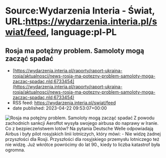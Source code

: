 # Source:Wydarzenia Interia - Świat, URL:https://wydarzenia.interia.pl/swiat/feed, language:pl-PL

## Rosja ma potężny problem. Samoloty mogą zacząć spadać
 - [https://wydarzenia.interia.pl/raporty/raport-ukraina-rosja/aktualnosci/news-rosja-ma-potezny-problem-samoloty-moga-zaczac-spadac,nId,6733454](https://wydarzenia.interia.pl/raporty/raport-ukraina-rosja/aktualnosci/news-rosja-ma-potezny-problem-samoloty-moga-zaczac-spadac,nId,6733454)
 - RSS feed: https://wydarzenia.interia.pl/swiat/feed
 - date published: 2023-04-22 09:53:07+00:00

<p><a href="https://wydarzenia.interia.pl/raporty/raport-ukraina-rosja/aktualnosci/news-rosja-ma-potezny-problem-samoloty-moga-zaczac-spadac,nId,6733454"><img align="left" alt="Rosja ma potężny problem. Samoloty mogą zacząć spadać" src="https://i.iplsc.com/rosja-ma-potezny-problem-samoloty-moga-zaczac-spadac/000H280LDHDEU68M-C321.jpg" /></a>Z powodu zachodnich sankcji Aerofłot wysyła swojego airbusa do naprawy w Iranie. Co z bezpieczeństwem lotów? Na pytania Deutsche Welle odpowiadają Airbus i były pilot rosyjskich linii lotniczych, który mówi: - Nie widzę żadnej przyszłości dla Rosji. Przyszłości dla rosyjskiego przemysłu lotniczego też nie widzę. Już wkrótce powrócimy do lat 90., kiedy to liczba katastrof była ogromna.</p><br clear="all" />

